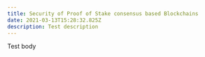 ```yaml
---
title: Security of Proof of Stake consensus based Blockchains
date: 2021-03-13T15:28:32.825Z
description: Test description
---
```

Test body